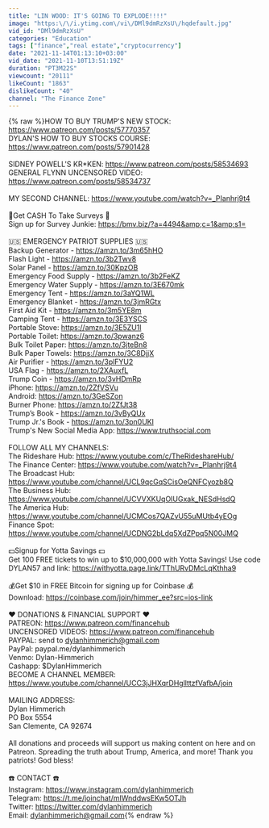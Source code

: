 ```yaml
---
title: "LIN WOOD: IT'S GOING TO EXPLODE!!!!"
image: "https:\/\/i.ytimg.com\/vi\/DMl9dmRzXsU\/hqdefault.jpg"
vid_id: "DMl9dmRzXsU"
categories: "Education"
tags: ["finance","real estate","cryptocurrency"]
date: "2021-11-14T01:13:10+03:00"
vid_date: "2021-11-10T13:51:19Z"
duration: "PT3M22S"
viewcount: "20111"
likeCount: "1863"
dislikeCount: "40"
channel: "The Finance Zone"
---
```

{% raw %}HOW TO BUY TRUMP'S NEW STOCK: <a rel="nofollow" target="blank" href="https://www.patreon.com/posts/57770357">https://www.patreon.com/posts/57770357</a><br />DYLAN'S HOW TO BUY STOCKS COURSE: <a rel="nofollow" target="blank" href="https://www.patreon.com/posts/57901428">https://www.patreon.com/posts/57901428</a><br /><br />SIDNEY POWELL'S KR*KEN: <a rel="nofollow" target="blank" href="https://www.patreon.com/posts/58534693">https://www.patreon.com/posts/58534693</a><br />GENERAL FLYNN UNCENSORED VIDEO: <a rel="nofollow" target="blank" href="https://www.patreon.com/posts/58534737">https://www.patreon.com/posts/58534737</a><br /><br />MY SECOND CHANNEL: <a rel="nofollow" target="blank" href="https://www.youtube.com/watch?v=_PIanhrj9t4">https://www.youtube.com/watch?v=_PIanhrj9t4</a><br /><br />💸Get CASH To Take Surveys 💸<br />Sign up for Survey Junkie: <a rel="nofollow" target="blank" href="https://bmv.biz/?a=4494&amp;c=1&amp;s1=">https://bmv.biz/?a=4494&amp;c=1&amp;s1=</a><br /><br />🇺🇸 EMERGENCY PATRIOT SUPPLIES 🇺🇸<br />Backup Generator - <a rel="nofollow" target="blank" href="https://amzn.to/3m65hHO">https://amzn.to/3m65hHO</a><br />Flash Light - <a rel="nofollow" target="blank" href="https://amzn.to/3b2Twv8">https://amzn.to/3b2Twv8</a><br />Solar Panel - <a rel="nofollow" target="blank" href="https://amzn.to/30KpzOB">https://amzn.to/30KpzOB</a><br />Emergency Food Supply - <a rel="nofollow" target="blank" href="https://amzn.to/3b2FeKZ">https://amzn.to/3b2FeKZ</a><br />Emergency Water Supply - <a rel="nofollow" target="blank" href="https://amzn.to/3E670mk">https://amzn.to/3E670mk</a><br />Emergency Tent - <a rel="nofollow" target="blank" href="https://amzn.to/3aYQ1WL">https://amzn.to/3aYQ1WL</a><br />Emergency Blanket - <a rel="nofollow" target="blank" href="https://amzn.to/3jmRGtx">https://amzn.to/3jmRGtx</a><br />First Aid Kit - <a rel="nofollow" target="blank" href="https://amzn.to/3m5YE8m">https://amzn.to/3m5YE8m</a><br />Camping Tent - <a rel="nofollow" target="blank" href="https://amzn.to/3E3YSCS">https://amzn.to/3E3YSCS</a><br />Portable Stove: <a rel="nofollow" target="blank" href="https://amzn.to/3E5ZU1l">https://amzn.to/3E5ZU1l</a><br />Portable Toilet: <a rel="nofollow" target="blank" href="https://amzn.to/3pwanz6">https://amzn.to/3pwanz6</a><br />Bulk Toilet Paper: <a rel="nofollow" target="blank" href="https://amzn.to/3jteBn8">https://amzn.to/3jteBn8</a><br />Bulk Paper Towels: <a rel="nofollow" target="blank" href="https://amzn.to/3C8DjjX">https://amzn.to/3C8DjjX</a><br />Air Purifier - <a rel="nofollow" target="blank" href="https://amzn.to/3plFYU2">https://amzn.to/3plFYU2</a><br />USA Flag - <a rel="nofollow" target="blank" href="https://amzn.to/2XAuxfL">https://amzn.to/2XAuxfL</a><br />Trump Coin - <a rel="nofollow" target="blank" href="https://amzn.to/3vHDmRp">https://amzn.to/3vHDmRp</a><br />iPhone: <a rel="nofollow" target="blank" href="https://amzn.to/2ZfVSVu">https://amzn.to/2ZfVSVu</a><br />Android: <a rel="nofollow" target="blank" href="https://amzn.to/3GeSZon">https://amzn.to/3GeSZon</a><br />Burner Phone: <a rel="nofollow" target="blank" href="https://amzn.to/2ZfJt38">https://amzn.to/2ZfJt38</a><br />Trump’s Book - <a rel="nofollow" target="blank" href="https://amzn.to/3vByQUx">https://amzn.to/3vByQUx</a><br />Trump Jr.'s Book - <a rel="nofollow" target="blank" href="https://amzn.to/3pn0UKl">https://amzn.to/3pn0UKl</a><br />Trump's New Social Media App: <a rel="nofollow" target="blank" href="https://www.truthsocial.com">https://www.truthsocial.com</a><br /><br />FOLLOW ALL MY CHANNELS:<br />The Rideshare Hub: <a rel="nofollow" target="blank" href="https://www.youtube.com/c/TheRideshareHub/">https://www.youtube.com/c/TheRideshareHub/</a><br />The Finance Center: <a rel="nofollow" target="blank" href="https://www.youtube.com/watch?v=_PIanhrj9t4">https://www.youtube.com/watch?v=_PIanhrj9t4</a><br />The Broadcast Hub: <a rel="nofollow" target="blank" href="https://www.youtube.com/channel/UCL9qcGqSCisOeQNFCyozb8Q">https://www.youtube.com/channel/UCL9qcGqSCisOeQNFCyozb8Q</a><br />The Business Hub: <a rel="nofollow" target="blank" href="https://www.youtube.com/channel/UCVVXKUqOIUGxak_NESdHsdQ">https://www.youtube.com/channel/UCVVXKUqOIUGxak_NESdHsdQ</a><br />The America Hub: <a rel="nofollow" target="blank" href="https://www.youtube.com/channel/UCMCos7QAZvU55uMUtb4yEOg">https://www.youtube.com/channel/UCMCos7QAZvU55uMUtb4yEOg</a><br />Finance Spot: <a rel="nofollow" target="blank" href="https://www.youtube.com/channel/UCDNG2bLdq5XdZPpq5N00JMQ">https://www.youtube.com/channel/UCDNG2bLdq5XdZPpq5N00JMQ</a><br /><br />💵Signup for Yotta Savings 💵<br />Get 100 FREE tickets to win up to $10,000,000 with Yotta Savings! Use code DYLAN57 and link: <a rel="nofollow" target="blank" href="https://withyotta.page.link/TThURvDMcLqKthha9">https://withyotta.page.link/TThURvDMcLqKthha9</a><br /><br />💰Get $10 in FREE Bitcoin for signing up for Coinbase 💰<br />Download: <a rel="nofollow" target="blank" href="https://coinbase.com/join/himmer_ee?src=ios-link">https://coinbase.com/join/himmer_ee?src=ios-link</a><br /><br />❤️ DONATIONS &amp; FINANCIAL SUPPORT ❤️<br />PATREON: <a rel="nofollow" target="blank" href="https://www.patreon.com/financehub">https://www.patreon.com/financehub</a><br />UNCENSORED VIDEOS: <a rel="nofollow" target="blank" href="https://www.patreon.com/financehub">https://www.patreon.com/financehub</a><br />PAYPAL: send to dylanhimmerich@gmail.com<br />PayPal: paypal.me/dylanhimmerich<br />Venmo: Dylan-Himmerich<br />Cashapp: $DylanHimmerich<br />BECOME A CHANNEL MEMBER: <a rel="nofollow" target="blank" href="https://www.youtube.com/channel/UCC3jJHXqrDHgllttzfVafbA/join">https://www.youtube.com/channel/UCC3jJHXqrDHgllttzfVafbA/join</a><br /><br />MAILING ADDRESS:<br />Dylan Himmerich<br />PO Box 5554 <br />San Clemente, CA 92674<br /><br />All donations and proceeds will support us making content on here and on Patreon. Spreading the truth about Trump, America, and more! Thank you patriots! God bless!<br /><br />☎️ CONTACT ☎️<br />Instagram: <a rel="nofollow" target="blank" href="https://www.instagram.com/dylanhimmerich">https://www.instagram.com/dylanhimmerich</a><br />Telegram: <a rel="nofollow" target="blank" href="https://t.me/joinchat/mIWnddwsEKw5OTJh">https://t.me/joinchat/mIWnddwsEKw5OTJh</a><br />Twitter: <a rel="nofollow" target="blank" href="https://twitter.com/dylanhimmerich">https://twitter.com/dylanhimmerich</a><br />Email: dylanhimmerich@gmail.com{% endraw %}
